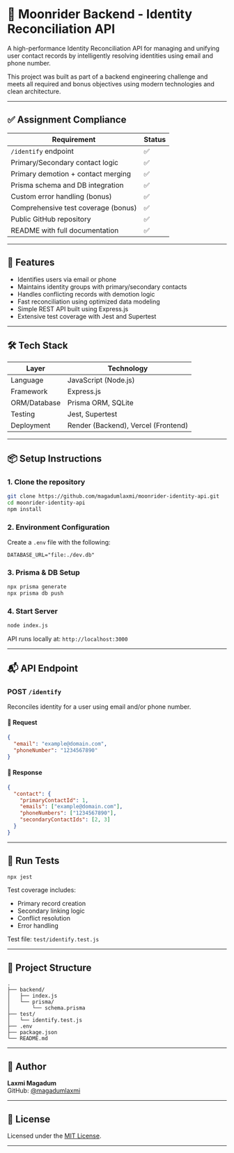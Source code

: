 # 🧠 Moonrider Backend - Identity Reconciliation API

A high-performance Identity Reconciliation API for managing and unifying user contact records by intelligently resolving identities using email and phone number.

This project was built as part of a backend engineering challenge and meets all required and bonus objectives using modern technologies and clean architecture.

---

## ✅ Assignment Compliance

| Requirement                           | Status |
|---------------------------------------|--------|
| `/identify` endpoint                  | ✅     |
| Primary/Secondary contact logic       | ✅     |
| Primary demotion + contact merging    | ✅     |
| Prisma schema and DB integration      | ✅     |
| Custom error handling (bonus)         | ✅     |
| Comprehensive test coverage (bonus)   | ✅     |
| Public GitHub repository              | ✅     |
| README with full documentation        | ✅     |

---

## 🚀 Features

- Identifies users via email or phone
- Maintains identity groups with primary/secondary contacts
- Handles conflicting records with demotion logic
- Fast reconciliation using optimized data modeling
- Simple REST API built using Express.js
- Extensive test coverage with Jest and Supertest

---

## 🛠️ Tech Stack

| Layer         | Technology       |
|---------------|------------------|
| Language      | JavaScript (Node.js) |
| Framework     | Express.js       |
| ORM/Database  | Prisma ORM, SQLite |
| Testing       | Jest, Supertest  |
| Deployment    | Render (Backend), Vercel (Frontend) |

---

## 📦 Setup Instructions

### 1. Clone the repository

```bash
git clone https://github.com/magadumlaxmi/moonrider-identity-api.git
cd moonrider-identity-api
npm install
```

### 2. Environment Configuration

Create a `.env` file with the following:

```env
DATABASE_URL="file:./dev.db"
```

### 3. Prisma & DB Setup

```bash
npx prisma generate
npx prisma db push
```

### 4. Start Server

```bash
node index.js
```

API runs locally at: `http://localhost:3000`

---

## 📬 API Endpoint

### POST `/identify`

Reconciles identity for a user using email and/or phone number.

#### 🔸 Request

```json
{
  "email": "example@domain.com",
  "phoneNumber": "1234567890"
}
```

#### 🔹 Response

```json
{
  "contact": {
    "primaryContactId": 1,
    "emails": ["example@domain.com"],
    "phoneNumbers": ["1234567890"],
    "secondaryContactIds": [2, 3]
  }
}
```

---

## 🧪 Run Tests

```bash
npx jest
```

Test coverage includes:

- Primary record creation
- Secondary linking logic
- Conflict resolution
- Error handling

Test file: `test/identify.test.js`

---

## 📁 Project Structure

```
.
├── backend/
│   ├── index.js
│   └── prisma/
│       └── schema.prisma
├── test/
│   └── identify.test.js
├── .env
├── package.json
└── README.md
```

---

## 👤 Author

**Laxmi Magadum**  
GitHub: [@magadumlaxmi](https://github.com/magadumlaxmi)

---

## 📄 License

Licensed under the [MIT License](LICENSE).

---

